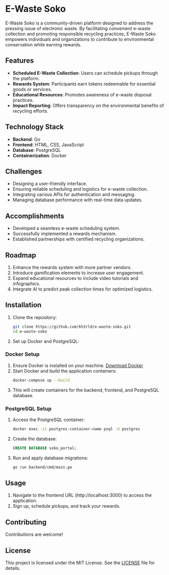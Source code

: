 # E-Waste Soko

E-Waste Soko is a community-driven platform designed to address the pressing issue of electronic waste. By facilitating convenient e-waste collection and promoting responsible recycling practices, E-Waste Soko empowers individuals and organizations to contribute to environmental conservation while earning rewards.

## Features

- **Scheduled E-Waste Collection**: Users can schedule pickups through the platform.
- **Rewards System**: Participants earn tokens redeemable for essential goods or services.
- **Educational Resources**: Promotes awareness of e-waste disposal practices.
- **Impact Reporting**: Offers transparency on the environmental benefits of recycling efforts.

## Technology Stack

- **Backend**: Go
- **Frontend**: HTML, CSS, JavaScript
- **Database**: PostgreSQL
- **Containerization**: Docker

## Challenges

- Designing a user-friendly interface.
- Ensuring reliable scheduling and logistics for e-waste collection.
- Integrating various APIs for authentication and messaging.
- Managing database performance with real-time data updates.

## Accomplishments

- Developed a seamless e-waste scheduling system.
- Successfully implemented a rewards mechanism.
- Established partnerships with certified recycling organizations.

## Roadmap

1. Enhance the rewards system with more partner vendors.
2. Introduce gamification elements to increase user engagement.
3. Expand educational resources to include video tutorials and infographics.
4. Integrate AI to predict peak collection times for optimized logistics.

## Installation

1. Clone the repository:
   ```bash
   git clone https://github.com/kh3rld/e-waste-soko.git
   cd e-waste-soko
   ```
2. Set up Docker and PostgreSQL:

### Docker Setup

1. Ensure Docker is installed on your machine. [Download Docker](https://www.docker.com/products/docker-desktop)
2. Start Docker and build the application containers:
   ```bash
   docker-compose up --build
   ```
3. This will create containers for the backend, frontend, and PostgreSQL database.

### PostgreSQL Setup

1. Access the PostgreSQL container:
   ```bash
   docker exec -it postgres-container-name psql -U postgres
   ```
2. Create the database:
   ```sql
   CREATE DATABASE soko_portal;
   ```
3. Run and apply database migrations:
   ```bash
   go run backend/cmd/main.go
   ```

## Usage

1. Navigate to the frontend URL (http://localhost:3000) to access the application.
2. Sign up, schedule pickups, and track your rewards.

## Contributing

Contributions are welcome! 

## License

This project is licensed under the MIT License. See the [LICENSE](LICENSE) file for details.

